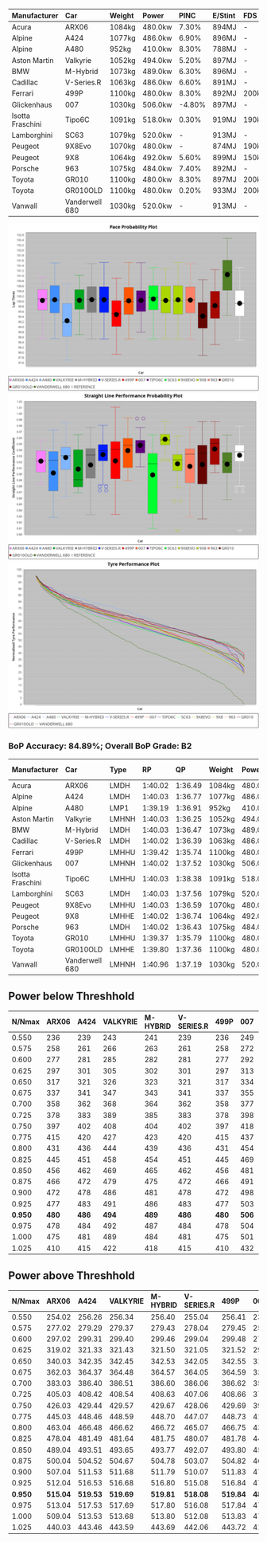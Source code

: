 | Manufacturer     | Car            | Weight | Power   | PINC    | E/Stint | FDS     |
|:-|:-|:-|:-|:-|:-|:-|
| Acura            | ARX06          | 1084kg | 480.0kw | 7.30%   | 894MJ   |    -    |
| Alpine           | A424           | 1077kg | 486.0kw | 6.90%   | 896MJ   |    -    |
| Alpine           | A480           | 952kg  | 410.0kw | 8.30%   | 788MJ   |    -    |
| Aston Martin     | Valkyrie       | 1052kg | 494.0kw | 5.20%   | 897MJ   |    -    |
| BMW              | M-Hybrid       | 1073kg | 489.0kw | 6.30%   | 896MJ   |    -    |
| Cadillac         | V-Series.R     | 1063kg | 486.0kw | 6.60%   | 891MJ   |    -    |
| Ferrari          | 499P           | 1100kg | 480.0kw | 8.30%   | 892MJ   | 200kph  |
| Glickenhaus      | 007            | 1030kg | 506.0kw | -4.80%  | 897MJ   |    -    |
| Isotta Fraschini | Tipo6C         | 1091kg | 518.0kw | 0.30%   | 919MJ   | 190kph  |
| Lamborghini      | SC63           | 1079kg | 520.0kw |    -    | 913MJ   |    -    |
| Peugeot          | 9X8Evo         | 1070kg | 480.0kw |    -    | 874MJ   | 190kph  |
| Peugeot          | 9X8            | 1064kg | 492.0kw | 5.60%   | 899MJ   | 150kph  |
| Porsche          | 963            | 1075kg | 484.0kw | 7.40%   | 892MJ   |    -    |
| Toyota           | GR010          | 1100kg | 480.0kw | 8.30%   | 897MJ   | 200kph  |
| Toyota           | GR010OLD       | 1100kg | 480.0kw | 0.20%   | 933MJ   | 200kph  |
| Vanwall          | Vanderwell 680 | 1030kg | 520.0kw |    -    | 913MJ   |    -    |

![PACECHART](./IMG/AUTO.png)
![STRAIGHTLINEPERFORMANCECHART](./IMG/AUTO_sp.png)
![TYREPERFORMANCECHART](./IMG/AUTO_tw.png)

### BoP Accuracy: 84.89%; Overall BoP Grade: B2
| Manufacturer     | Car            | Type  | RP      | QP      | Weight | Power¹  | Threshhold | PINC    | Power²   | E/Stint | AVG Vmax  | FDS     | RDLC | L/Stint | BOP-Grade | Model Accuracy | Model Points | Match%  | SimDiff |
|:-|:-|:-|:-|:-|:-|:-|:-|:-|:-|:-|:-|:-|:-|:-|:-|:-|:-|:-|:-|
| Acura            | ARX06          | LMDH  | 1:40.02 | 1:36.49 | 1084kg | 480.0kw | 210.0kph   | 7.30%   | 515.00kw |  894MJ  | 295.49kph |    -    | 0.99 | 29      | +B2       | 100.00%        | 996          | 80.33%  | #       |
| Alpine           | A424           | LMDH  | 1:40.03 | 1:36.77 | 1077kg | 486.0kw | 210.0kph   | 6.90%   | 519.50kw |  896MJ  | 293.18kph |    -    | 1.00 | 29      | +A2       | 98.45%         | 2220         | 93.43%  | #       |
| Alpine           | A480           | LMP1  | 1:39.19 | 1:36.91 |  952kg | 410.0kw | 210.0kph   | 8.30%   | 444.00kw |  788MJ  | 297.09kph |    -    | 0.98 | 27      | -D2       | 95.90%         | 1706         | 63.24%  | +0.17   |
| Aston Martin     | Valkyrie       | LMHNH | 1:40.03 | 1:36.25 | 1052kg | 494.0kw | 210.0kph   | 5.20%   | 519.70kw |  897MJ  | 295.77kph |    -    | 1.02 | 29      | +C2       | 100.00%        | 466          | 73.29%  | #       |
| BMW              | M-Hybrid       | LMDH  | 1:40.03 | 1:36.47 | 1073kg | 489.0kw | 210.0kph   | 6.30%   | 519.80kw |  896MJ  | 295.66kph |    -    | 1.00 | 29      | ~A1       | 100.00%        | 3339         | 99.36%  | #       |
| Cadillac         | V-Series.R     | LMDH  | 1:40.02 | 1:36.39 | 1063kg | 486.0kw | 210.0kph   | 6.60%   | 518.10kw |  891MJ  | 297.69kph |    -    | 1.01 | 29      | +A2       | 99.03%         | 6041         | 94.69%  | #       |
| Ferrari          | 499P           | LMHHU | 1:39.42 | 1:35.74 | 1100kg | 480.0kw | 210.0kph   | 8.30%   | 519.80kw |  892MJ  | 295.09kph | 200kph  | 1.01 | 29      | -C2       | 99.97%         | 7286         | 74.48%  | #       |
| Glickenhaus      | 007            | LMHNH | 1:40.02 | 1:37.52 | 1030kg | 506.0kw | 210.0kph   | -4.80%  | 481.70kw |  897MJ  | 299.64kph |    -    | 0.97 | 29      | ~A1       | 93.90%         | 2170         | 95.83%  | +0.17   |
| Isotta Fraschini | Tipo6C         | LMHHU | 1:40.03 | 1:38.38 | 1091kg | 518.0kw | 210.0kph   | 0.30%   | 519.60kw |  919MJ  | 297.84kph | 190kph  | 1.03 | 29      | +C1       | 98.48%         | 130          | 75.27%  | #       |
| Lamborghini      | SC63           | LMDH  | 1:40.03 | 1:37.56 | 1079kg | 520.0kw | 210.0kph   |    -    | 520.00kw |  913MJ  | 293.81kph |    -    | 1.03 | 29      | ~A1       | 100.00%        | 784          | 100.00% | #       |
| Peugeot          | 9X8Evo         | LMHHU | 1:40.03 | 1:36.59 | 1070kg | 480.0kw | 210.0kph   |    -    | 480.00kw |  874MJ  | 298.84kph | 190kph  | 0.99 | 29      | +B1       | 100.00%        | 1890         | 86.30%  | #       |
| Peugeot          | 9X8            | LMHHE | 1:40.02 | 1:36.74 | 1064kg | 492.0kw | 210.0kph   | 5.60%   | 519.60kw |  899MJ  | 294.37kph | 150kph  | 1.01 | 29      | ~A1       | 98.18%         | 4753         | 100.00% | +0.34   |
| Porsche          | 963            | LMDH  | 1:40.02 | 1:36.43 | 1075kg | 484.0kw | 210.0kph   | 7.40%   | 519.80kw |  892MJ  | 295.01kph |    -    | 1.00 | 29      | ~A1       | 99.89%         | 15174        | 100.00% | #       |
| Toyota           | GR010          | LMHHU | 1:39.37 | 1:35.79 | 1100kg | 480.0kw | 210.0kph   | 8.30%   | 519.80kw |  897MJ  | 294.13kph | 200kph  | 1.01 | 29      | -C2       | 99.82%         | 5457         | 71.60%  | #       |
| Toyota           | GR010OLD       | LMHHE | 1:39.80 | 1:37.36 | 1100kg | 480.0kw | 210.0kph   | 0.20%   | 481.00kw |  933MJ  | 295.45kph | 200kph  | 1.00 | 29      | +A2       | 100.00%        | 930          | 91.98%  | +0.80   |
| Vanwall          | Vanderwell 680 | LMHNH | 1:40.96 | 1:37.19 | 1030kg | 520.0kw | 0.0kph     |    -    | 520.00kw |  913MJ  | 299.18kph |    -    | 1.02 | 29      | +E1       | 96.27%         | 645          | 58.46%  | -0.01   |

## Power below Threshhold
| N/Nmax    | ARX06   | A424    | VALKYRIE | M-HYBRID | V-SERIES.R | 499P    | 007     | TIPO6C  | SC63    | 9X8EVO  | 9X8     | 963     | GR010   | GR010OLD | VANDERWELL 680 | ​     | RPM      | A480            |
|:-|:-|:-|:-|:-|:-|:-|:-|:-|:-|:-|:-|:-|:-|:-|:-|:-|:-|:-|
|  0.550    |  236    |  239    |  243     |  241     |  239       |  236    |  249    |  255    |  256    |  236    |  242    |  238    |  236    |  236     |  256           |  ​    |   --     |  0.00           |
|  0.575    |  258    |  261    |  266     |  263     |  261       |  258    |  272    |  278    |  279    |  258    |  265    |  260    |  258    |  258     |  279           |  ​    |   --     |  0.00           |
|  0.600    |  277    |  281    |  285     |  282     |  281       |  277    |  292    |  299    |  300    |  277    |  284    |  279    |  277    |  277     |  300           |  ​    |   --     |  0.00           |
|  0.625    |  297    |  301    |  305     |  302     |  301       |  297    |  313    |  321    |  322    |  297    |  304    |  299    |  297    |  297     |  322           |  ​    |   --     |  0.00           |
|  0.650    |  317    |  321    |  326     |  323     |  321       |  317    |  334    |  342    |  343    |  317    |  325    |  320    |  317    |  317     |  343           |  ​    |   --     |  0.00           |
|  0.675    |  337    |  341    |  347     |  343     |  341       |  337    |  355    |  364    |  365    |  337    |  345    |  340    |  337    |  337     |  365           |  ​    |   --     |  0.00           |
|  0.700    |  358    |  362    |  368     |  364     |  362       |  358    |  377    |  386    |  387    |  358    |  366    |  361    |  358    |  358     |  387           |  ​    |   --     |  0.00           |
|  0.725    |  378    |  383    |  389     |  385     |  383       |  378    |  398    |  407    |  409    |  378    |  387    |  381    |  378    |  378     |  409           |  ​    |   --     |  0.00           |
|  0.750    |  397    |  402    |  408     |  404     |  402       |  397    |  418    |  428    |  430    |  397    |  407    |  400    |  397    |  397     |  430           |  ​    |   --     |  0.00           |
|  0.775    |  415    |  420    |  427     |  423     |  420       |  415    |  437    |  447    |  449    |  415    |  425    |  418    |  415    |  415     |  449           |  ​    |  5000    |  -3,300,604.22  |
|  0.800    |  431    |  436    |  444     |  439     |  436       |  431    |  454    |  465    |  467    |  431    |  442    |  435    |  431    |  431     |  467           |  ​    |  5500    |  -3,594,771.15  |
|  0.825    |  445    |  451    |  458     |  454     |  451       |  445    |  469    |  480    |  482    |  445    |  456    |  449    |  445    |  445     |  482           |  ​    |  5999    |  -3,903,327.96  |
|  0.850    |  456    |  462    |  469     |  465     |  462       |  456    |  481    |  492    |  494    |  456    |  467    |  460    |  456    |  456     |  494           |  ​    |  6499    |  -4,226,276.65  |
|  0.875    |  466    |  472    |  479     |  475     |  472       |  466    |  491    |  503    |  505    |  466    |  477    |  470    |  466    |  466     |  505           |  ​    |  7000    |  -4,563,615.22  |
|  0.900    |  472    |  478    |  486     |  481     |  478       |  472    |  498    |  510    |  512    |  472    |  484    |  476    |  472    |  472     |  512           |  ​    |  7500    |  -4,915,343.67  |
|  0.925    |  477    |  483    |  491     |  486     |  483       |  477    |  503    |  515    |  517    |  477    |  489    |  481    |  477    |  477     |  517           |  ​    |  8000    |  418.55         |
| **0.950** | **480** | **486** | **494**  | **489**  | **486**    | **480** | **506** | **518** | **520** | **480** | **492** | **484** | **480** | **480**  | **520**        | **​** | **8499** | **421.55**      |
|  0.975    |  478    |  484    |  492     |  487     |  484       |  478    |  504    |  516    |  518    |  478    |  490    |  482    |  478    |  478     |  518           |  ​    |  9000    |  210.28         |
|  1.000    |  475    |  481    |  489     |  484     |  481       |  475    |  501    |  512    |  514    |  475    |  487    |  479    |  475    |  475     |  514           |  ​    |   --     |  0.00           |
|  1.025    |  410    |  415    |  422     |  418     |  415       |  410    |  432    |  442    |  444    |  410    |  420    |  413    |  410    |  410     |  444           |  ​    |   --     |  0.00           |

## Power above Threshhold
| N/Nmax    | ARX06      | A424       | VALKYRIE   | M-HYBRID   | V-SERIES.R | 499P       | 007        | TIPO6C     | SC63    | 9X8EVO  | 9X8        | 963        | GR010      | GR010OLD   | VANDERWELL 680 | ​     | RPM      | A480            |
|:-|:-|:-|:-|:-|:-|:-|:-|:-|:-|:-|:-|:-|:-|:-|:-|:-|:-|:-|
|  0.550    |  254.02    |  256.26    |  256.34    |  256.40    |  255.04    |  256.41    |  237.35    |  256.27    |  256    |  236    |  256.27    |  256.40    |  256.41    |  236.47    |  256           |  ​    |   --     |  0.00           |
|  0.575    |  277.02    |  279.29    |  279.37    |  279.43    |  278.04    |  279.45    |  259.38    |  279.30    |  279    |  258    |  279.30    |  279.44    |  279.45    |  258.52    |  279           |  ​    |   --     |  0.00           |
|  0.600    |  297.02    |  299.31    |  299.40    |  299.46    |  299.04    |  299.48    |  278.41    |  299.32    |  300    |  277    |  299.32    |  299.47    |  299.48    |  277.55    |  300           |  ​    |   --     |  0.00           |
|  0.625    |  319.02    |  321.33    |  321.43    |  321.50    |  321.05    |  321.52    |  298.44    |  321.34    |  322    |  297    |  321.34    |  321.50    |  321.52    |  297.59    |  322           |  ​    |   --     |  0.00           |
|  0.650    |  340.03    |  342.35    |  342.45    |  342.53    |  342.05    |  342.55    |  318.47    |  342.37    |  343    |  317    |  342.36    |  342.54    |  342.55    |  317.63    |  343           |  ​    |   --     |  0.00           |
|  0.675    |  362.03    |  364.37    |  364.48    |  364.57    |  364.05    |  364.59    |  338.50    |  364.39    |  365    |  337    |  364.39    |  364.57    |  364.59    |  337.67    |  365           |  ​    |   --     |  0.00           |
|  0.700    |  383.03    |  386.40    |  386.51    |  386.60    |  386.06    |  386.62    |  359.53    |  386.41    |  387    |  358    |  386.41    |  386.61    |  386.62    |  358.72    |  387           |  ​    |   --     |  0.00           |
|  0.725    |  405.03    |  408.42    |  408.54    |  408.63    |  407.06    |  408.66    |  379.56    |  408.44    |  409    |  378    |  408.43    |  408.64    |  408.66    |  378.76    |  409           |  ​    |   --     |  0.00           |
|  0.750    |  426.03    |  429.44    |  429.57    |  429.67    |  428.06    |  429.69    |  398.59    |  429.46    |  430    |  397    |  429.46    |  429.67    |  429.69    |  397.79    |  430           |  ​    |   --     |  0.00           |
|  0.775    |  445.03    |  448.46    |  448.59    |  448.70    |  447.07    |  448.73    |  416.62    |  448.48    |  449    |  415    |  448.48    |  448.70    |  448.73    |  415.83    |  449           |  ​    |  5000    |  -3,300,604.22  |
|  0.800    |  463.04    |  466.48    |  466.62    |  466.72    |  465.07    |  466.75    |  432.64    |  466.50    |  467    |  431    |  466.50    |  466.73    |  466.75    |  431.86    |  467           |  ​    |  5500    |  -3,594,771.15  |
|  0.825    |  478.04    |  481.49    |  481.64    |  481.75    |  480.07    |  481.78    |  446.66    |  481.51    |  482    |  445    |  481.51    |  481.76    |  481.78    |  445.89    |  482           |  ​    |  5999    |  -3,903,327.96  |
|  0.850    |  489.04    |  493.51    |  493.65    |  493.77    |  492.07    |  493.80    |  457.68    |  493.53    |  494    |  456    |  493.52    |  493.78    |  493.80    |  456.91    |  494           |  ​    |  6499    |  -4,226,276.65  |
|  0.875    |  500.04    |  504.52    |  504.67    |  504.78    |  503.07    |  504.82    |  467.69    |  504.54    |  505    |  466    |  504.54    |  504.79    |  504.82    |  466.93    |  505           |  ​    |  7000    |  -4,563,615.22  |
|  0.900    |  507.04    |  511.53    |  511.68    |  511.79    |  510.07    |  511.83    |  473.70    |  511.55    |  512    |  472    |  511.54    |  511.80    |  511.83    |  472.94    |  512           |  ​    |  7500    |  -4,915,343.67  |
|  0.925    |  512.04    |  516.53    |  516.68    |  516.80    |  515.08    |  516.84    |  478.71    |  516.55    |  517    |  477    |  516.55    |  516.81    |  516.84    |  477.95    |  517           |  ​    |  8000    |  418.55         |
| **0.950** | **515.04** | **519.53** | **519.69** | **519.81** | **518.08** | **519.84** | **481.71** | **519.55** | **520** | **480** | **519.55** | **519.82** | **519.84** | **480.96** | **520**        | **​** | **8499** | **421.55**      |
|  0.975    |  513.04    |  517.53    |  517.69    |  517.80    |  516.08    |  517.84    |  479.71    |  517.55    |  518    |  478    |  517.55    |  517.81    |  517.84    |  478.96    |  518           |  ​    |  9000    |  210.28         |
|  1.000    |  509.04    |  513.53    |  513.68    |  513.80    |  512.08    |  513.83    |  476.70    |  513.55    |  514    |  475    |  513.55    |  513.81    |  513.83    |  475.95    |  514           |  ​    |   --     |  0.00           |
|  1.025    |  440.03    |  443.46    |  443.59    |  443.69    |  442.06    |  443.72    |  411.61    |  443.47    |  444    |  410    |  443.47    |  443.70    |  443.72    |  410.82    |  444           |  ​    |   --     |  0.00           |
